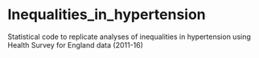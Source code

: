 # Inequalities_in_hypertension
Statistical code to replicate analyses of inequalities in hypertension using Health Survey for England data (2011-16)

